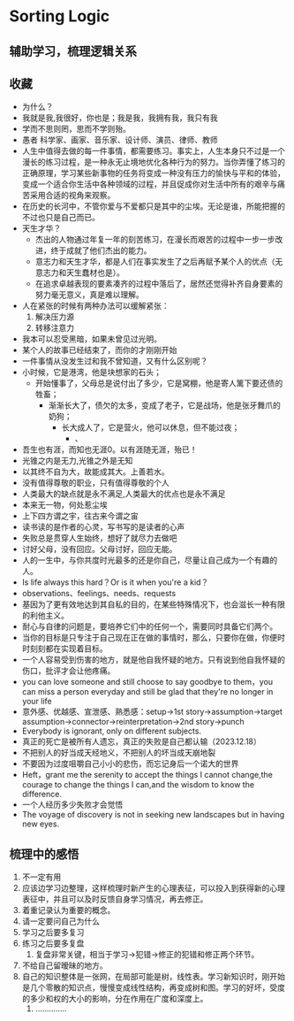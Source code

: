 # Sorting Logic

## 辅助学习，梳理逻辑关系

## 收藏

- 为什么？
- 我就是我,我很好，你也是；我是我，我拥有我，我只有我
- 学而不思则罔，思而不学则殆。
- 愚者 科学家、画家、音乐家、设计师、演员、律师、教师
- 人生中值得去做的每一件事情，都需要练习。事实上，人生本身只不过是一个漫长的练习过程，是一种永无止境地优化各种行为的努力。当你弄懂了练习的正确原理，学习某些新事物的任务将变成一种没有压力的愉快与平和的体验，变成一个适合你生活中各种领域的过程，并且促成你对生活中所有的艰辛与痛苦采用合适的视角来观察。
- 在历史的长河中，不管你爱与不爱都只是其中的尘埃。无论是谁，所能把握的不过也只是自己而已。
- 天生才华？
  - 杰出的人物通过年复一年的刻苦练习，在漫长而艰苦的过程中一步一步改进，终于成就了他们杰出的能力。
  - 意志力和天生才华，都是人们在事实发生了之后再赋予某个人的优点（无意志力和天生蠢材也是）。
  - 在追求卓越表现的要素凑齐的过程中落后了，居然还觉得补齐自身要素的努力毫无意义，真是难以理解。
- 人在紧张的时候有两种办法可以缓解紧张：
  1. 解决压力源
  2. 转移注意力
- 我本可以忍受黑暗，如果未曾见过光明。
- 某个人的故事已经结束了，而你的才刚刚开始
- 一件事情从没发生过和我不曾知道，又有什么区别呢？
- 小时候，它是港湾，他是块想家的石头；
  - 开始懂事了，父母总是说付出了多少，它是窝棚，他是寄人篱下要还债的牲畜；
    - 渐渐长大了，债欠的太多，变成了老子，它是战场，他是张牙舞爪的奶狗；
      - 长大成人了，它是营火，他可以休息，但不能过夜；
        - 、
- 吾生也有涯，而知也无涯0。以有涯随无涯，殆已！
- 光锥之内是无力,光锥之外是无知
- 以其终不自为大，故能成其大。上善若水。
- 没有值得尊敬的职业，只有值得尊敬的个人
- 人类最大的缺点就是永不满足,人类最大的优点也是永不满足
- 本来无一物，何处惹尘埃
- 上下四方谓之宇，往古来今谓之宙
- 读书读的是作者的心灵，写书写的是读者的心声
- 失败总是贯穿人生始终，想好了就尽力去做吧
- 讨好父母，没有回应。父母讨好，回应无能。
- 人的一生中，与你共度时光最多的还是你自己，尽量让自己成为一个有趣的人。
- Is life always this hard？Or is it when you're a kid？
- observations、feelings、needs、requests
- 基因为了更有效地达到其自私的目的，在某些特殊情况下，也会滋长一种有限的利他主义。
- 耐心与自律的问题是，要培养它们中的任何一个，需要同时具备它们两个。
- 当你的目标是只专注于自己现在正在做的事情时，那么，只要你在做，你便时时刻刻都在实现着目标。
- 一个人容易受到伤害的地方，就是他自我怀疑的地方。只有说到他自我怀疑的伤口，批评才会让他疼痛。
- you can love someone and still choose to say goodbye to them，you can miss a person everyday and still be glad that they're no longer  in your life
- 意外感、优越感、宣泄感、熟悉感：setup->1st story->assumption->target assumption->connector->reinterpretation->2nd story->punch
- Everybody is ignorant, only on different subjects.
- 真正的死亡是被所有人遗忘，真正的失败是自己都认输（2023.12.18）
- 不把别人的好当成天经地义，不把别人的坏当成天崩地裂
- 不要因为过度咀嚼自己小小的悲伤，而忘记身后一个诺大的世界
- Heft，grant me the serenity to accept the things I cannot change,the courage to change the things I can,and the wisdom to know the difference.
- 一个人经历多少失败才会觉悟
- The voyage of discovery is not in seeking new landscapes but in having new eyes.  
## 梳理中的感悟

1. 不一定有用
2. 应该边学习边整理，这样梳理时新产生的心理表征，可以投入到获得新的心理表征中，并且可以及时反馈自身学习情况，再去修正。
3. 着重记录认为重要的概念。
4. 请一定要问自己为什么
5. 学习之后要多复习
6. 练习之后要多复盘
   1. 复盘非常关键，相当于学习->犯错->修正的犯错和修正两个环节。
7. 不给自己留暧昧的地方。
8. 自己的知识整体是一张网，在局部可能是树，线性表。学习新知识时，刚开始是几个零散的知识点，慢慢变成线性结构，再变成树和图。学习的好坏，受度的多少和权的大小的影响，分在作用在广度和深度上。
   1. ..............
